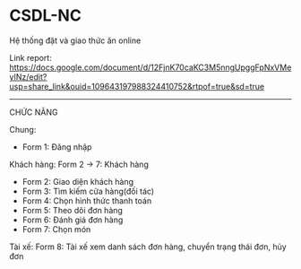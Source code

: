 # CSDL-NC
Hệ thống đặt và giao thức ăn online 

Link report:
https://docs.google.com/document/d/12FjnK70caKC3M5nngUpggFpNxVMeyINz/edit?usp=share_link&ouid=109643197988324410752&rtpof=true&sd=true

-----------
CHỨC NĂNG

Chung:
  + Form 1: Đăng nhập
 
 Khách hàng:
Form 2 -> 7: Khách hàng
  + Form 2: Giao diện khách hàng
  + Form 3: Tìm kiếm cửa hàng(đối tác)
  + Form 4: Chọn hình thức thanh toán
  + Form 5: Theo dõi đơn hàng
  + Form 6: Đánh giá đơn hàng
  + Form 7: Chọn món

  Tài xế:
Form 8: Tài xế xem danh sách đơn hàng, chuyển trạng thái đơn, hủy đơn
